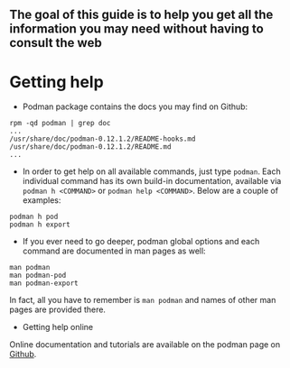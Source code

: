## The goal of this guide is to help you get all the information you may need without having to consult the web

# Getting help

- Podman package contains the docs you may find on Github:

```
rpm -qd podman | grep doc
...
/usr/share/doc/podman-0.12.1.2/README-hooks.md
/usr/share/doc/podman-0.12.1.2/README.md
...
```

- In order to get help on all available commands, just type `podman`. Each individual command has its own build-in documentation, available via `podman h <COMMAND>` or `podman help <COMMAND>`. Below are a couple of examples:

```
podman h pod
podman h export
```

- If you ever need to go deeper, podman global options and each command are documented in man pages as well:

```
man podman
man podman-pod
man podman-export
```

In fact, all you have to remember is `man podman` and names of other man pages are provided there.

- Getting help online

Online documentation and tutorials are available on the podman page on [Github](https://github.com/containers/libpod).
